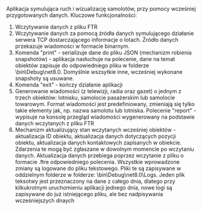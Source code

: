 Aplikacja symulująca ruch i wizualizację samolotów, przy pomocy wcześniej przygotowanych danych. 
Kluczowe funkcjonalności:
1. Wczytywanie danych z pliku FTR
2. Wczytywanie danych za pomocą źródła danych symulującego działanie serwera TCP dostarczającego informacje o lotach. Źródło danych przekazuje wiadomości w formacie binarnym.
3. Komenda "print" - serializuje dane do pliku JSON (mechanizm robienia snapshotów) - aplikacja nasłuchuje na polecenie, dane na temat obiektów zapisuje do odpowiedniego pliku
w folderze \bin\Debug\net8.0. Domyślnie wszsytkie inne, wcześniej wykonane snapshoty są usuwane.
4. Komenda "exit" - kończy działanie aplikacji
5. Generowanie wiadomości (z telewizji, radia oraz gazet) o jednym z trzech obiektów: lotnisku, samolocie pasażerskim lub samolocie towarowym. Format wiadomości jest predefiniowany, zmieniają się tylko takie elementy jak, np. nazwa samolotu lub lotniska. Polecenie "report" - wypisuje na konsolę przegląd wiadomości wygenerowany na podstawie danych wczytanych z pliku FTR
6. Mechanizm aktualizujący stan wczytanych wcześniej obiektów - aktualizacja ID obiektu, aktualizacja danych dotyczących pozycji obiektu, aktualizacja danych kontaktowych zapisanych w obiekcie. Zdarzenia te mogą być zgłaszane w dowolnym momencie po wczytaniu danych. Aktualizacja danych przebiega poprzez wczytanie z pliku o formacie .ftre odpowiedniego polecenia. Wszystkie wprowadzone zmiany są logowane do pliku tekstowego. Pliki te są zapisywane w oddzielnym folderze w folderze: \bin\Debug\net8.0\Logs. Jeden plik teksotwy jest przeznaczony na dane z całego dnia, dlatego przy kilkukrotnym uruchomieniu aplikacji jednego dnia, nowe logi są zapisywane do już istniejącego pliku, ale bez nadpisywania wcześniejszych dnaych
